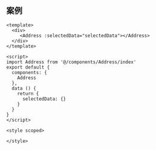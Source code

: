 <!--
 * @Author: wang_yechao
 * @Date: 2020-02-29 14:42:14
 -->

## 案例

```
<template>
  <div>
     <Address :selectedData="selectedData"></Address>
  </div>
</template>

<script>
import Address from '@/components/Address/index'
export default {
  components: {
    Address
  },
  data () {
    return {
      selectedData: {}
    }
  }
}
</script>

<style scoped>

</style>

```
